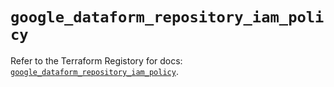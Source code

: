 # `google_dataform_repository_iam_policy`

Refer to the Terraform Registory for docs: [`google_dataform_repository_iam_policy`](https://registry.terraform.io/providers/hashicorp/google-beta/5.29.0/docs/resources/google_dataform_repository_iam_policy).
